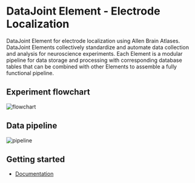 # DataJoint Element - Electrode Localization

DataJoint Element for electrode localization using Allen Brain Atlases. DataJoint
Elements collectively standardize and automate data collection and analysis for
neuroscience experiments.  Each Element is a modular pipeline for data storage and
processing with corresponding database tables that can be combined with other Elements
to assemble a fully functional pipeline.

## Experiment flowchart

![flowchart](https://raw.githubusercontent.com/datajoint/element-electrode-localization/main/images/flowchart.svg)

## Data pipeline

![pipeline](https://raw.githubusercontent.com/datajoint/element-electrode-localization/main/images/pipeline.svg)

## Getting started

+ [Documentation](https://datajoint.com/docs/elements/element-electrode-localization)

